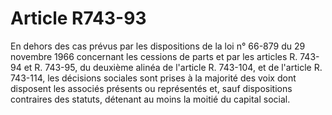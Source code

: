 # Article R743-93

En dehors des cas prévus par les dispositions de la loi n° 66-879 du 29 novembre 1966 concernant les cessions de parts et par les articles R. 743-94 et R. 743-95, du deuxième alinéa de l'article R. 743-104, et de l'article R. 743-114, les décisions sociales sont prises à la majorité des voix dont disposent les associés présents ou représentés et, sauf dispositions contraires des statuts, détenant au moins la moitié du capital social.
